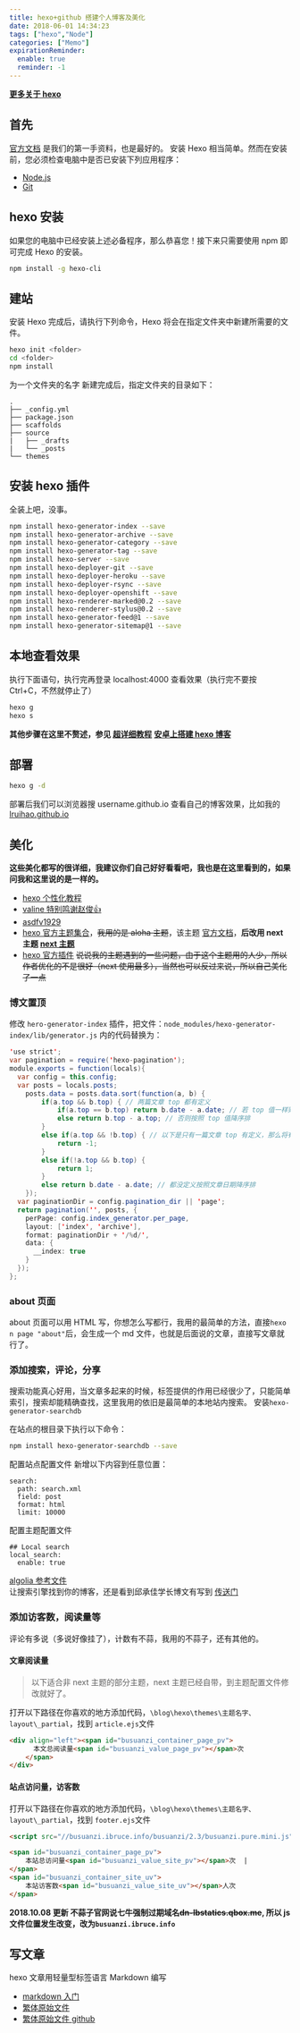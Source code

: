 ```yaml
---
title: hexo+github 搭建个人博客及美化
date: 2018-06-01 14:34:23
tags: ["hexo","Node"]
categories: ["Memo"]
expirationReminder:
  enable: true
  reminder: -1
---
```


**[更多关于 hexo](/categories/hexo/)**

## 首先
[官方文档](https://hexo.io/zh-cn/docs/index.html) 是我们的第一手资料，也是最好的。
安装 Hexo 相当简单。然而在安装前，您必须检查电脑中是否已安装下列应用程序：
* [Node.js](https://nodejs.org/en/)
* [Git](https://git-scm.com/)

## hexo 安装
如果您的电脑中已经安装上述必备程序，那么恭喜您！接下来只需要使用 npm 即可完成 Hexo 的安装。
```bash
npm install -g hexo-cli
```
## 建站
安装 Hexo 完成后，请执行下列命令，Hexo 将会在指定文件夹中新建所需要的文件。
```bash
hexo init <folder>
cd <folder>
npm install
```
<folder>为一个文件夹的名字
新建完成后，指定文件夹的目录如下：
```
.
├── _config.yml
├── package.json
├── scaffolds
├── source
|   ├── _drafts
|   └── _posts
└── themes
```
## 安装 hexo 插件
全装上吧，没事。
```bash
npm install hexo-generator-index --save
npm install hexo-generator-archive --save
npm install hexo-generator-category --save
npm install hexo-generator-tag --save
npm install hexo-server --save
npm install hexo-deployer-git --save
npm install hexo-deployer-heroku --save
npm install hexo-deployer-rsync --save
npm install hexo-deployer-openshift --save
npm install hexo-renderer-marked@0.2 --save
npm install hexo-renderer-stylus@0.2 --save
npm install hexo-generator-feed@1 --save
npm install hexo-generator-sitemap@1 --save
```
## 本地查看效果
执行下面语句，执行完再登录 localhost:4000 查看效果（执行完不要按 Ctrl+C，不然就停止了）
```bash
hexo g
hexo s
```
**其他步骤在这里不赘述，参见 [超详细教程](https://my.oschina.net/ryaneLee/blog/638440)**
**[安卓上搭建 hexo 博客](https://lruihao.cn/posts/termux/)**

## 部署
```bash
hexo g -d
```
部署后我们可以浏览器搜 username.github.io 查看自己的博客效果，比如我的 [lruihao.github.io](https://lruihao.github.io/)

## 美化

**这些美化都写的很详细，我建议你们自己好好看看吧，我也是在这里看到的，如果问我和这里说的是一样的。**
- [hexo 个性化教程](/categories/hexo/)
- [valine 特别鸣谢赵俊👍](http://www.zhaojun.im)
- [asdfv1929](https://asdfv1929.github.io/tags/Hexo/)
- [hexo 官方主题集合](https://hexo.io/themes/)，~~我用的是 aloha 主题~~，该主题 [官方文档](https://github.com/henryhuang/hexo-theme-aloha/wiki/zh_CN)，**后改用 next 主题 [next 主题](https://theme-next.iissnan.com/)**
- [hexo 官方插件](https://hexo.io/plugins)
~~说说我的主题遇到的一些问题，由于这个主题用的人少，所以作者优化的不是很好（next 使用最多），当然也可以反过来说，所以自己美化了一点~~
### 博文置顶
修改 `hero-generator-index` 插件，把文件：`node_modules/hexo-generator-index/lib/generator.js` 内的代码替换为：
```java
'use strict';
var pagination = require('hexo-pagination');
module.exports = function(locals){
  var config = this.config;
  var posts = locals.posts;
    posts.data = posts.data.sort(function(a, b) {
        if(a.top && b.top) { // 两篇文章 top 都有定义
            if(a.top == b.top) return b.date - a.date; // 若 top 值一样则按照文章日期降序排
            else return b.top - a.top; // 否则按照 top 值降序排
        }
        else if(a.top && !b.top) { // 以下是只有一篇文章 top 有定义，那么将有 top 的排在前面（这里用异或操作居然不行 233）
            return -1;
        }
        else if(!a.top && b.top) {
            return 1;
        }
        else return b.date - a.date; // 都没定义按照文章日期降序排
    });
  var paginationDir = config.pagination_dir || 'page';
  return pagination('', posts, {
    perPage: config.index_generator.per_page,
    layout: ['index', 'archive'],
    format: paginationDir + '/%d/',
    data: {
      __index: true
    }
  });
};
```
### about 页面

about 页面可以用 HTML 写，你想怎么写都行，我用的最简单的方法，直接`hexo n page "about"`后，会生成一个 md 文件，也就是后面说的文章，直接写文章就行了。

### 添加搜索，评论，分享

搜索功能真心好用，当文章多起来的时候，标签提供的作用已经很少了，只能简单索引，搜索却能精确查找，这里我用的依旧是最简单的本地站内搜索。
安装`hexo-generator-searchdb`

在站点的根目录下执行以下命令：
```bash
npm install hexo-generator-searchdb --save
```
配置站点配置文件
新增以下内容到任意位置：
```
search:
  path: search.xml
  field: post
  format: html
  limit: 10000
```
配置主题配置文件
```
## Local search
local_search:
  enable: true
```
[algolia 参考文件](https://blog.naaln.com/2016/07/hexo-with-algolia/)  
让搜索引擎找到你的博客，还是看到邱承佳学长博文有写到 [传送门](https://blog.csdn.net/qq_26891045/article/details/51280470)

### 添加访客数，阅读量等
评论有多说（多说好像挂了），计数有不蒜，我用的不蒜子，还有其他的。

####  文章阅读量
> 以下适合非 next 主题的部分主题，next 主题已经自带，到主题配置文件修改就好了。

打开以下路径在你喜欢的地方添加代码，`\blog\hexo\themes\主题名字、layout\_partial`，找到 `article.ejs`文件
```html
<div align="left"><span id="busuanzi_container_page_pv">
      本文总阅读量<span id="busuanzi_value_page_pv"></span>次
    </span>
</div>
```
#### 站点访问量，访客数
打开以下路径在你喜欢的地方添加代码，`\blog\hexo\themes\主题名字、layout\_partial`，找到 `footer.ejs`文件
```html
<script src="//busuanzi.ibruce.info/busuanzi/2.3/busuanzi.pure.mini.js" async defer></script>

<span id="busuanzi_container_page_pv">
    本站总访问量<span id="busuanzi_value_site_pv"></span>次  |  
</span>
<span id="busuanzi_container_site_uv">
	本站访客数<span id="busuanzi_value_site_uv"></span>人次
</span>
```
**2018.10.08 更新
不蒜子官网说七牛强制过期域名~~dn-lbstatics.qbox.me~~, 所以 js 文件位置发生改变，改为`busuanzi.ibruce.info`**

## 写文章
hexo 文章用轻量型标签语言 Markdown 编写
* [markdown 入门](https://sspai.com/post/25137)
* [繁体原始文件](https://markdown.tw/)
* [繁体原始文件 github](https://github.com/othree/markdown-syntax-zhtw/blob/master/syntax.md)